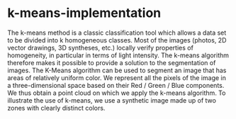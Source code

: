 # k-means-implementation
The k-means method is a classic classification tool which allows a data set to be divided into k homogeneous classes. Most of the images (photos, 2D vector drawings, 
3D syntheses, etc.) locally verify properties of homogeneity, in particular in terms of light intensity. The k-means algorithm therefore makes it possible to provide
a solution to the segmentation of images.
The K-Means algorithm can be used to segment an image that has areas of relatively uniform color. We represent all the pixels of the image 
in a three-dimensional space based on their Red / Green / Blue components. We thus obtain a point cloud on which we apply the k-means algorithm.
To illustrate the use of k-means, we use a synthetic image made up of two zones with clearly distinct colors.
